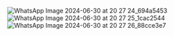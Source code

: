 
![WhatsApp Image 2024-06-30 at 20 27 24_694a5453](https://github.com/Umang1901/LGMVIP-Web-Task3/assets/117199803/db786911-e1e1-4147-93d5-8a4e2ef9522a)
![WhatsApp Image 2024-06-30 at 20 27 25_1cac2544](https://github.com/Umang1901/LGMVIP-Web-Task3/assets/117199803/47eff87b-037d-4e60-8166-6660e050ef1b)
![WhatsApp Image 2024-06-30 at 20 27 26_88cce3e7](https://github.com/Umang1901/LGMVIP-Web-Task3/assets/117199803/f3c81a1d-fe75-462a-a138-5d8c9e8b9247)
